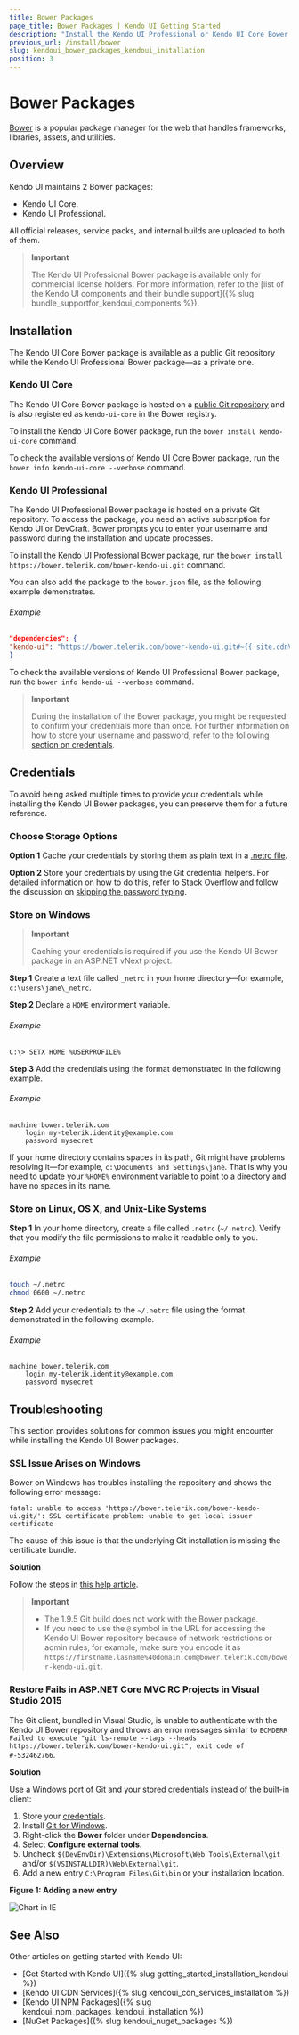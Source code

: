 ```yaml
---
title: Bower Packages
page_title: Bower Packages | Kendo UI Getting Started
description: "Install the Kendo UI Professional or Kendo UI Core Bower package."
previous_url: /install/bower
slug: kendoui_bower_packages_kendoui_installation
position: 3
---
```


# Bower Packages

[Bower](https://bower.io/) is a popular package manager for the web that handles frameworks, libraries, assets, and utilities.

## Overview

Kendo UI maintains 2 Bower packages:
* Kendo UI Core.
* Kendo UI Professional.

All official releases, service packs, and internal builds are uploaded to both of them.

> **Important**
>
> The Kendo UI Professional Bower package is available only for commercial license holders. For more information, refer to the [list of the Kendo UI components and their bundle support]({% slug bundle_supportfor_kendoui_components %}).

## Installation

The Kendo UI Core Bower package is available as a public Git repository while the Kendo UI Professional Bower package&mdash;as a private one.

### Kendo UI Core

The Kendo UI Core Bower package is hosted on a [public Git repository](https://github.com/kendo-labs/bower-kendo-ui) and is also registered as `kendo-ui-core` in the Bower registry.

To install the Kendo UI Core Bower package, run the `bower install kendo-ui-core` command.

To check the available versions of Kendo UI Core Bower package, run the `bower info kendo-ui-core --verbose` command.

### Kendo UI Professional

The Kendo UI Professional Bower package is hosted on a private Git repository. To access the package, you need an active subscription for Kendo UI or DevCraft. Bower prompts you to enter your username and password during the installation and update processes.

To install the Kendo UI Professional Bower package, run the `bower install https://bower.telerik.com/bower-kendo-ui.git` command.

You can also add the package to the `bower.json` file, as the following example demonstrates.

###### Example

```json
"dependencies": {
"kendo-ui": "https://bower.telerik.com/bower-kendo-ui.git#~{{ site.cdnVersion }}"
}
```

To check the available versions of Kendo UI Professional Bower package, run the `bower info kendo-ui --verbose` command.

> **Important**
>
> During the installation of the Bower package, you might be requested to confirm your credentials more than once. For further information on how to store your username and password, refer to the following [section on credentials](#credentials).

## Credentials

To avoid being asked multiple times to provide your credentials while installing the Kendo UI Bower packages, you can preserve them for a future reference.

### Choose Storage Options

**Option 1** Cache your credentials by storing them as plain text in a [.netrc file](http://www.mavetju.org/unix/netrc.php).

**Option 2** Store your credentials by using the Git credential helpers. For detailed information on how to do this, refer to Stack Overflow and follow the discussion on [skipping the password typing](http://stackoverflow.com/questions/5343068/is-there-a-way-to-skip-password-typing-when-using-https-github).

### Store on Windows

> **Important**
>
> Caching your credentials is required if you use the Kendo UI Bower package in an ASP.NET vNext project.

**Step 1** Create a text file called `_netrc` in your home directory&mdash;for example, `c:\users\jane\_netrc`.

**Step 2** Declare a `HOME` environment variable.

###### Example

```
C:\> SETX HOME %USERPROFILE%
```

**Step 3** Add the credentials using the format demonstrated in the following example.

###### Example

```
machine bower.telerik.com
    login my-telerik.identity@example.com
    password mysecret
```

If your home directory contains spaces in its path, Git might have problems resolving it&mdash;for example, `c:\Documents and Settings\jane`. That is why you need to update your `%HOME%` environment variable to point to a directory and have no spaces in its name.

### Store on Linux, OS X, and Unix-Like Systems

**Step 1** In your home directory, create a file called `.netrc` (`~/.netrc`). Verify that you modify the file permissions to make it readable only to you.

###### Example

```sh
touch ~/.netrc
chmod 0600 ~/.netrc
```

**Step 2** Add your credentials to the `~/.netrc` file using the format demonstrated in the following example.

###### Example

```
machine bower.telerik.com
    login my-telerik.identity@example.com
    password mysecret
```

## Troubleshooting

This section provides solutions for common issues you might encounter while installing the Kendo UI Bower packages.

### SSL Issue Arises on Windows

Bower on Windows has troubles installing the repository and shows the following error message:

```
fatal: unable to access 'https://bower.telerik.com/bower-kendo-ui.git/': SSL certificate problem: unable to get local issuer certificate
```

The cause of this issue is that the underlying Git installation is missing the certificate bundle.

**Solution**

Follow the steps in [this help article](http://blogs.msdn.com/b/phkelley/archive/2014/01/20/adding-a-corporate-or-self-signed-certificate-authority-to-git-exe-s-store.aspx).

> **Important**
> * The 1.9.5 Git build does not work with the Bower package.
> * If you need to use the `@` symbol in the URL for accessing the Kendo UI Bower repository because of network restrictions or admin rules, for example, make sure you encode it as `https://firstname.lasname%40domain.com@bower.telerik.com/bower-kendo-ui.git`.

### Restore Fails in ASP.NET Core MVC RC Projects in Visual Studio 2015

The Git client, bundled in Visual Studio, is unable to authenticate with the Kendo UI Bower repository and throws an error messages similar to `ECMDERR Failed to execute "git ls-remote --tags --heads https://bower.telerik.com/bower-kendo-ui.git", exit code of #-532462766`.

**Solution**

Use a Windows port of Git and your stored credentials instead of the built-in client:

1. Store your [credentials](#store-on-windows).
1. Install [Git for Windows](https://gitforwindows.org/).
1. Right-click the **Bower** folder under **Dependencies**.
1. Select **Configure external tools**.
1. Uncheck `$(DevEnvDir)\Extensions\Microsoft\Web Tools\External\git` and/or `$(VSINSTALLDIR)\Web\External\git`.
1. Add a new entry `C:\Program Files\Git\bin` or your installation location.

**Figure 1: Adding a new entry**

![Chart in IE](/images/vs2015-external-tools.png)

## See Also

Other articles on getting started with Kendo UI:

* [Get Started with Kendo UI]({% slug getting_started_installation_kendoui %})
* [Kendo UI CDN Services]({% slug kendoui_cdn_services_installation %})
* [Kendo UI NPM Packages]({% slug kendoui_npm_packages_kendoui_installation %})
* [NuGet Packages]({% slug kendoui_nuget_packages %})
